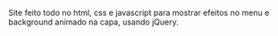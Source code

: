 Site feito todo no html, css e javascript para mostrar efeitos no menu e background animado na capa, usando jQuery.